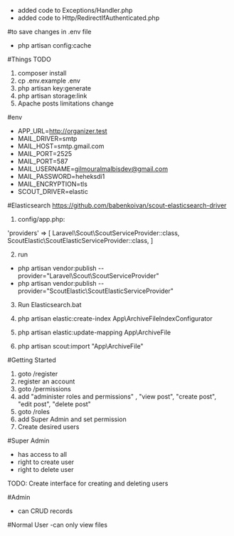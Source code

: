 - added code to Exceptions/Handler.php
- added code to Http/RedirectIfAuthenticated.php

#to save changes in .env file
- php artisan config:cache 


#Things TODO
1. composer install
2. cp .env.example .env
3. php artisan key:generate
4. php artisan storage:link
5. Apache posts limitations change

#env
- APP_URL=http://organizer.test
- MAIL_DRIVER=smtp
- MAIL_HOST=smtp.gmail.com
- MAIL_PORT=2525
- MAIL_PORT=587
- MAIL_USERNAME=gilmouralmalbisdev@gmail.com
- MAIL_PASSWORD=heheksdi1
- MAIL_ENCRYPTION=tls
- SCOUT_DRIVER=elastic

#Elasticsearch
https://github.com/babenkoivan/scout-elasticsearch-driver

1. config/app.php:

'providers' => [
    Laravel\Scout\ScoutServiceProvider::class,
    ScoutElastic\ScoutElasticServiceProvider::class,
]

2. run 
- php artisan vendor:publish --provider="Laravel\Scout\ScoutServiceProvider"
- php artisan vendor:publish --provider="ScoutElastic\ScoutElasticServiceProvider"

3. Run Elasticsearch.bat

4. php artisan elastic:create-index App\\ArchiveFileIndexConfigurator

5. php artisan elastic:update-mapping App\\ArchiveFile

6. php artisan scout:import "App\ArchiveFile"

#Getting Started
1. goto /register 
2. register an account
3. goto /permissions
4. add "administer roles and permissions" , "view post", "create post", "edit post", "delete post"
5. goto /roles
6. add Super Admin and set permission
7. Create desired users


#Super Admin
- has access to all 
- right to create user 
- right to delete user

TODO: Create interface for creating and deleting users

#Admin
- can CRUD records

#Normal User 
-can only view files